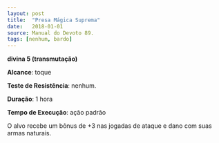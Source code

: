 ```yaml
---
layout: post
title:  "Presa Mágica Suprema"
date:   2018-01-01
source: Manual do Devoto 89.
tags: [nenhum, bardo]
---
```


**divina 5 (transmutação)**

**Alcance**: toque

**Teste de Resistência**: nenhum.

**Duração**: 1 hora

**Tempo de Execução**: ação padrão

O alvo recebe um bônus de +3 nas jogadas de ataque e dano com suas armas naturais.
